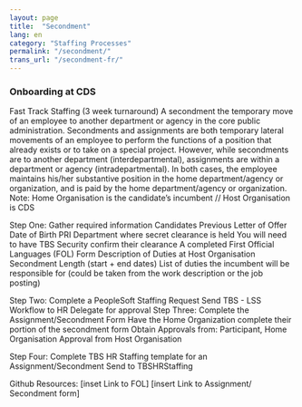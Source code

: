 ```yaml
---
layout: page
title:  "Secondment"
lang: en
category: "Staffing Processes"
permalink: "/secondment/"
trans_url: "/secondment-fr/"
---
```


### Onboarding at CDS
Fast Track Staffing (3 week turnaround)
A secondment the temporary move of an employee to another department or agency in the core public administration.
Secondments and assignments are both temporary lateral movements of an employee to perform the functions of a position that already exists or to take on a special project. However, while secondments are to another department (interdepartmental), assignments are within a department or agency (intradepartmental). In both cases, the employee maintains his/her substantive position in the home department/agency or organization, and is paid by the home department/agency or organization.
Note: Home Organisation is the candidate’s incumbent // Host Organisation is CDS

Step One:  Gather required information
  Candidates Previous Letter of Offer	
  Date of Birth
  PRI
  Department where secret clearance is held
  You will need to have TBS Security confirm their clearance
  A completed First Official Languages (FOL) Form
  Description of Duties at Host Organisation
  Secondment Length (start  + end dates)
  List of duties the incumbent will be responsible for (could be taken from the work description or the job posting) 


Step Two: Complete a PeopleSoft Staffing Request
  Send TBS - LSS  Workflow to HR Delegate for approval
  Step Three: Complete the Assignment/Secondment Form
  Have the Home Organization complete their portion of the secondment form
  Obtain Approvals from: Participant, Home Organisation 
  Approval from Host Organisation

Step Four: Complete TBS HR Staffing template for an Assignment/Secondment
  Send to TBSHRStaffing

Github Resources:
[inset Link to FOL]
[insert Link to Assignment/ Secondment form]
